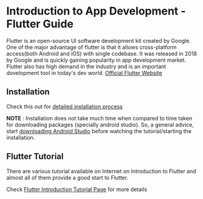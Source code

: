 # Introduction to App Development - Flutter Guide
Flutter is an open-source UI software development kit created by Google. One of the major advantage of flutter is that it allows cross-platform access(both Android and iOS) with single codebase. It was released in 2018 by Google and is quickly gaining popularity in app development market. Flutter also has high demand in the industry and is an important dovelopment tool in today's dev world. [Official Flutter Website](https://flutter.dev/) 

## Installation
Check this out for [detailed installation process](https://github.com/DivyanshNatani/Intro_to_App_Dev_Flutter/blob/main/installation.md)

__NOTE__ : Installation does not take much time when compared to time taken for downloading packages (specially android studio). So, a general advice, start [downloading Android Studio](https://developer.android.com/studio) before watching the tutorial/starting the installation.


## Flutter Tutorial
There are various tutorial available on Internet on Introduction to Flutter and almost all of them provide a good start to Flutter.

Check [Flutter Introduction Tutorial Page](https://github.com/DivyanshNatani/Intro_to_App_Dev_Flutter/blob/main/flutter_tutorial.md) for more details
